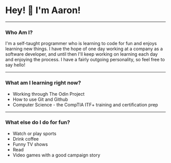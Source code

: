 # Hey! :wave: I'm Aaron!

------------------------------------

### Who Am I?

I'm a self-taught programmer who is learning to code for fun and enjoys learning new things.  I have the hope of one day working at a company as a software developer, and until then I'll keep working on learning each day and enjoying the process.  I have a fairly outgoing personality, so feel free to say hello!

------------------------------------

### What am I learning right now?

* Working through The Odin Project
* How to use Git and Github
* Computer Science - the CompTIA ITF+ training and certification prep

------------------------------------

### What else do I do for fun?

* Watch or play sports
* Drink coffee
* Funny TV shows
* Read
* Video games with a good campaign story
